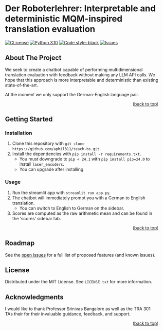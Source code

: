 # Der Roboterlehrer: Interpretable and deterministic MQM-inspired translation evaluation

[![CLicense](https://img.shields.io/badge/License%20-%20MIT%20-%20%23ff6863?style=flat)](https://github.com/tatsu-lab/stanford_alpaca/blob/main/LICENSE) [![Python 3.10](https://img.shields.io/badge/Python%20-%203.10%20-%20?style=flat&logo=python&logoColor=white)](https://github.com/tatsu-lab/stanford_alpaca/blob/main/LICENSE) [![Code style: black](https://img.shields.io/badge/code%20style-black-000000.svg)](https://github.com/psf/black) [![Issues](https://img.shields.io/github/issues/aphil311/tiny-bs?style=flat&logo=github&logoColor=white)](https://github.com/tatsu-lab/stanford_alpaca/blob/main/LICENSE)


<!-- ABOUT THE PROJECT -->
## About The Project
We seek to create a chatbot capable of performing multidimensional translation evaluation with feedback without making any LLM API calls. We hope that this approach is more interpretable and deterministic than existing state-of-the-art.

At the moment we only support the German-English language pair.

<p align="right">(<a href="#readme-top">back to top</a>)</p>

<!-- GETTING STARTED -->
## Getting Started


### Installation
1. Clone this repository with `git clone https://github.com/aphil311/teach-bs.git`.
2. Install the dependencies with `pip install -r requirements.txt`.
   - You must downgrade to `pip < 24.1` with `pip install pip=24.0` to install `laser_encoders`.
   - You can upgrade after installing.


### Usage
1. Run the streamlit app with `streamlit run app.py`.
2. The chatbot will immediately prompt you with a German to English translation.
    - You can switch to English to German on the sidebar.
3. Scores are computed as the raw arithmetic mean and can be found in the 'scores' sidebar tab.


<p align="right">(<a href="#readme-top">back to top</a>)</p>



<!-- ROADMAP -->
## Roadmap

<!-- - [X] **Build the model**
- [ ] **Training**
- [ ] **Validation**
- [ ] **Evaluation** -->


See the [open issues](https://github.com/aphil311/talos/issues) for a full list of proposed features (and known issues).



<!-- LICENSE -->
## License

Distributed under the MIT License. See `LICENSE.txt` for more information.



<!-- ACKNOWLEDGMENTS -->
## Acknowledgments
I would like to thank Professor Srinivas Bangalore as well as the TRA 301 TAs their for their invaluable guidance, feedback, and support.

<p align="right">(<a href="#readme-top">back to top</a>)</p>